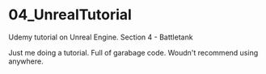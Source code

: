 # 04_UnrealTutorial
Udemy tutorial on Unreal Engine. Section 4 - Battletank

Just me doing a tutorial. Full of garabage code. Woudn't recommend using anywhere.
